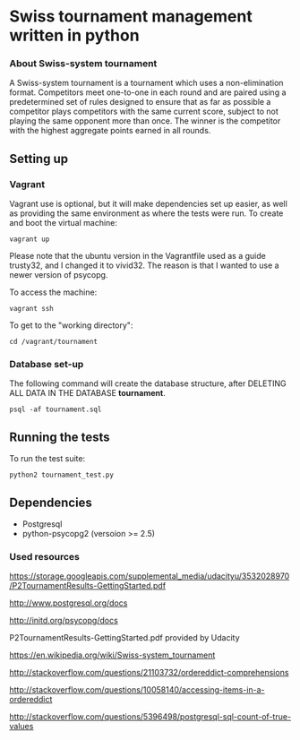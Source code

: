 
# Swiss tournament management written in python

### About Swiss-system tournament

A Swiss-system tournament is a tournament which uses a non-elimination format.
Competitors meet one-to-one in each round and are paired using a predetermined set of rules designed to ensure that as far as possible a competitor plays competitors with the same current score, subject to not playing the
same opponent more than once. The winner is the competitor with the highest aggregate points earned in all rounds.

## Setting up

### Vagrant

Vagrant use is optional, but it will make dependencies set up easier, as well as providing
the same environment as where the tests were run.
To create and boot the virtual machine:

```
vagrant up
```

Please note that the ubuntu version in the Vagrantfile used as a guide trusty32, and I changed it to vivid32.
The reason is that I wanted to use a newer version of psycopg.

To access the machine:
```
vagrant ssh
```

To get to the "working directory":

```
cd /vagrant/tournament
```

### Database set-up
The following command will create the database structure, after DELETING ALL DATA IN THE DATABASE **tournament**.

```
psql -af tournament.sql
```

## Running the tests
To run the test suite:

```
python2 tournament_test.py
```

## Dependencies

* Postgresql
* python-psycopg2 (versoion >= 2.5)

### Used resources

https://storage.googleapis.com/supplemental_media/udacityu/3532028970/P2TournamentResults-GettingStarted.pdf

http://www.postgresql.org/docs

http://initd.org/psycopg/docs

P2TournamentResults-GettingStarted.pdf provided by Udacity

https://en.wikipedia.org/wiki/Swiss-system_tournament

http://stackoverflow.com/questions/21103732/ordereddict-comprehensions

http://stackoverflow.com/questions/10058140/accessing-items-in-a-ordereddict

http://stackoverflow.com/questions/5396498/postgresql-sql-count-of-true-values


